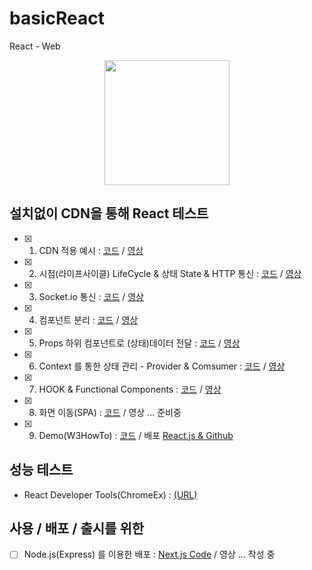 # basicReact
React - Web

<p align="center"><img src="https://miro.medium.com/max/1200/0*XCgoYU9sqt95P8J0.png" height="200px"></p>

## 설치없이 CDN을 통해 React 테스트
- [x] 1. CDN 적용 예시 : [코드](https://github.com/doyle-flutter/basicReact/tree/main/reactCdn) / [영상](https://youtu.be/Ug6vnMz0_2Y)
- [x] 2. 시점(라이프사이클) LifeCycle & 상태 State & HTTP 통신 : [코드](https://github.com/doyle-flutter/basicReact/tree/main/httpConnect) / [영상](https://youtu.be/5gONaLP1BIM)
- [x] 3. Socket.io 통신 : [코드](https://github.com/doyle-flutter/basicReact/tree/main/socketIo) / [영상](https://youtu.be/IdJ6iNemI9Q)
- [x] 4. 컴포넌트 분리 : [코드](https://github.com/doyle-flutter/basicReact/blob/main/detachComponent/react.html) / [영상](https://youtu.be/lbhXEx0wze4)
- [x] 5. Props 하위 컴포넌트로 (상태)데이터 전달 : [코드](https://github.com/doyle-flutter/basicReact/blob/main/props/react.html) / [영상](https://youtu.be/hXXI6A4q4F4)
- [x] 6. Context 를 통한 상태 관리 - Provider & Comsumer : [코드](https://github.com/doyle-flutter/basicReact/blob/main/contextState/react.html) / [영상](https://youtu.be/njDHGT4xI5A)
- [x] 7. HOOK & Functional Components : [코드](https://github.com/doyle-flutter/basicReact/blob/main/hookFunctional/react.html) / [영상](https://youtu.be/9xBgtpqcpdU)
- [x] 8. 화면 이동(SPA) : [코드](https://github.com/doyle-flutter/basicReact/tree/main/routerPage) / 영상 ... 준비중
- [x] 9. Demo(W3HowTo) : [코드](https://github.com/doyle-flutter/myReactDemo) / 배포 [React.js & Github](https://doyle-flutter.github.io/myReactDemo/)
  
## 성능 테스트
- React Developer Tools(ChromeEx) : [(URL)](https://chrome.google.com/webstore/detail/react-developer-tools/fmkadmapgofadopljbjfkapdkoienihi)
  
## 사용 / 배포 / 출시를 위한
- [ ] Node.js(Express) 를 이용한 배포 : [Next.js Code](https://github.com/doyle-flutter/NodeJsExpressNextJsReact) / 영상 ... 작성 중
